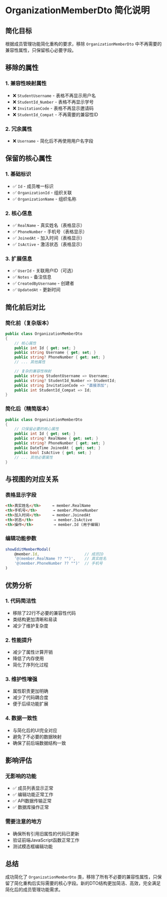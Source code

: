 # OrganizationMemberDto 简化说明

## 简化目标
根据成员管理功能简化重构的要求，移除 `OrganizationMemberDto` 中不再需要的兼容性属性，只保留核心必要字段。

## 移除的属性

### 1. 兼容性映射属性
- ❌ `StudentUsername` - 表格不再显示用户名
- ❌ `StudentId_Number` - 表格不再显示学号
- ❌ `InvitationCode` - 表格不再显示邀请码
- ❌ `StudentId_Compat` - 不再需要的兼容性ID

### 2. 冗余属性
- ❌ `Username` - 简化后不再使用用户名字段

## 保留的核心属性

### 1. 基础标识
- ✅ `Id` - 成员唯一标识
- ✅ `OrganizationId` - 组织关联
- ✅ `OrganizationName` - 组织名称

### 2. 核心信息
- ✅ `RealName` - 真实姓名（表格显示）
- ✅ `PhoneNumber` - 手机号（表格显示）
- ✅ `JoinedAt` - 加入时间（表格显示）
- ✅ `IsActive` - 激活状态（表格显示）

### 3. 扩展信息
- ✅ `UserId` - 关联用户ID（可选）
- ✅ `Notes` - 备注信息
- ✅ `CreatedByUsername` - 创建者
- ✅ `UpdatedAt` - 更新时间

## 简化前后对比

### 简化前（复杂版本）
```csharp
public class OrganizationMemberDto
{
    // 核心属性
    public int Id { get; set; }
    public string Username { get; set; }
    public string? PhoneNumber { get; set; }
    // ... 其他属性

    // 复杂的兼容性映射
    public string StudentUsername => Username;
    public string? StudentId_Number => StudentId;
    public string InvitationCode => "直接添加";
    public int StudentId_Compat => Id;
}
```

### 简化后（精简版本）
```csharp
public class OrganizationMemberDto
{
    // 只保留必要的核心属性
    public int Id { get; set; }
    public string? RealName { get; set; }
    public string? PhoneNumber { get; set; }
    public DateTime JoinedAt { get; set; }
    public bool IsActive { get; set; }
    // ... 其他必要属性
}
```

## 与视图的对应关系

### 表格显示字段
```html
<th>真实姓名</th>     → member.RealName
<th>手机号</th>       → member.PhoneNumber  
<th>加入时间</th>     → member.JoinedAt
<th>状态</th>         → member.IsActive
<th>操作</th>         → member.Id (用于编辑)
```

### 编辑功能参数
```javascript
showEditMemberModal(
    @member.Id,                    // 成员ID
    '@(member.RealName ?? "")',    // 真实姓名
    '@(member.PhoneNumber ?? "")'  // 手机号
)
```

## 优势分析

### 1. 代码简洁性
- 移除了22行不必要的兼容性代码
- 类结构更加清晰和易读
- 减少了维护复杂度

### 2. 性能提升
- 减少了属性计算开销
- 降低了内存使用
- 简化了序列化过程

### 3. 维护性增强
- 属性职责更加明确
- 减少了代码耦合度
- 便于后续功能扩展

### 4. 数据一致性
- 与简化后的UI完全对应
- 避免了不必要的数据映射
- 确保了前后端数据结构一致

## 影响评估

### 无影响的功能
- ✅ 成员列表显示正常
- ✅ 编辑功能正常工作
- ✅ API数据传输正常
- ✅ 数据库操作正常

### 需要注意的地方
- 确保所有引用旧属性的代码已更新
- 验证前端JavaScript函数正常工作
- 测试模态框编辑功能

## 总结
成功简化了 `OrganizationMemberDto` 类，移除了所有不必要的兼容性属性，只保留了简化重构后实际需要的核心字段。新的DTO结构更加简洁、高效，完全满足简化后的成员管理功能需求。
